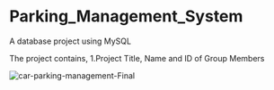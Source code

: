 # Parking_Management_System

A database project using MySQL

The project contains,
1.Project Title, Name and ID of Group Members                                                                                                                             

![car-parking-management-Final](https://user-images.githubusercontent.com/108008599/207929538-52c6e3b4-c04c-477d-aa19-35bfe0511743.png)
